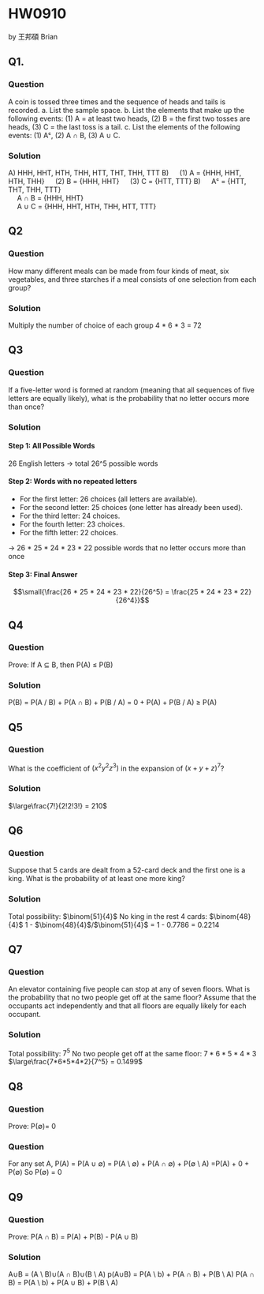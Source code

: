 # HW0910

by 王邦碩 Brian

## Q1. 

### Question 

A coin is tossed three times and the sequence of heads and tails is recorded.
a. List the sample space.
b. List the elements that make up the following events: (1) A = at least two
heads, (2) B = the first two tosses are heads, (3) C = the last toss is a tail. c. List the elements of the following events: (1) Aᶜ, (2) A ∩ B, (3) A ∪ C.

### Solution

A) HHH, HHT, HTH, THH, HTT, THT, THH, TTT
B) 
&emsp;    (1) A = {HHH, HHT, HTH, THH}
&emsp;    (2) B = {HHH, HHT}
&emsp;    (3) C = {HTT, TTT} 
B)
&emsp;    Aᶜ = {HTT, THT, THH, TTT}  
&emsp;    A &#8745; B = {HHH, HHT}  
&emsp;    A &#8746; C = {HHH, HHT, HTH, THH, HTT, TTT}

## Q2
### Question

How many different meals can be made from four kinds of meat, six vegetables, and three starches if a meal consists of one selection from each group?

### Solution
Multiply the number of choice of each group
4 * 6 * 3 = 72

## Q3
### Question
If a five-letter word is formed at random (meaning that all sequences of five letters
are equally likely), what is the probability that no letter occurs more than once?
### Solution
#### Step 1: All Possible Words
26 English letters $\rightarrow$ total 26^5 possible words

#### Step 2: Words with no repeated letters

- For the first letter: 26 choices (all letters are available).
- For the second letter: 25 choices (one letter has already been used).
- For the third letter: 24 choices.
- For the fourth letter: 23 choices.
- For the fifth letter: 22 choices.

$\rightarrow$ 26 * 25 * 24 * 23 * 22 possible words that no letter occurs more than once

#### Step 3: Final Answer
$$\small{\frac{26 * 25 * 24 * 23 * 22}{26^5} = \frac{25 * 24 * 23 * 22}{26^4}}$$

## Q4
### Question 
Prove: If A ⊆ B, then P(A) ≤ P(B) 

### Solution

P(B) 
= P(A / B) + P(A &#8745; B) + P(B / A)
= 0 + P(A) + P(B / A)
&ge; P(A)

## Q5
### Question 
What is the coefficient of $(x^2 y^2 z^3)$ in the expansion of $(x + y + z)^7$?

### Solution

$\large\frac{7!}{2!2!3!} = 210$

## Q6
### Question 
Suppose that 5 cards are dealt from a 52-card deck and the first one is a king. What is the probability of at least one more king?

### Solution

Total possibility: $\binom{51}{4}$
No king in the rest 4 cards: $\binom{48}{4}$
1 - $\binom{48}{4}$/$\binom{51}{4}$ = 1 - 0.7786 = 0.2214

## Q7
### Question
An elevator containing five people can stop at any of seven floors. What is the probability that no two people get off at the same floor? Assume that the occupants act independently and that all floors are equally likely for each occupant.

### Solution
Total possibility: $7^5$
No two people get off at the same floor: $7*6*5*4*3$
$\large\frac{7*6*5*4*2}{7^5} = 0.1499$

## Q8
### Question
Prove: P($\emptyset$)= 0

### Question
For any set A,
P(A) 
= P(A &#8746; $\emptyset$) 
= P(A \ $\emptyset$) + P(A &#8745; $\emptyset$) + P($\emptyset$ \ A)
=P(A) + 0 + P($\emptyset$)
So P($\emptyset$) = 0

## Q9
### Question
Prove: P(A ∩ B) = P(A) + P(B) - P(A ∪ B)

### Solution
A∪B = (A \ B)∪(A ∩ B)∪(B \ A)
p(A∪B) = P(A \ b) + P(A ∩ B) + P(B \ A)
P(A ∩ B) = P(A \ b) + P(A ∪ B) + P(B \ A)

